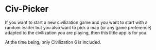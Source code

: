 # Civ-Picker
If you want to start a new civilization game and you want to start with a random leader but you also want to pick a map (or any game preference) adapted to the civilization you are playing, then this little app is for you.

At the time being, only Civilization 6 is included.
